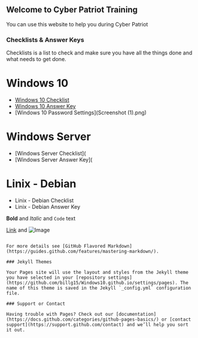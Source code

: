 ## Welcome to Cyber Patriot Training

You can use this website to help you during Cyber Patriot

### Checklists & Answer Keys

Checklists is a list to check and make sure you have all the things done and what needs to get done.

# Windows 10
- [Windows 10 Checklist](dan-w10.png)
- [Windows 10 Answer Key](CP-XIV_Windows10_Training_Answer_Key.pdf)
- [Windows 10 Password Settings](Screenshot (1).png)
# Windows Server
- [Windows Server Checklist](
- [Windows Server Answer Key](
# Linix - Debian
- Linix - Debian Checklist
- Linix - Debian Answer Key

**Bold** and _Italic_ and `Code` text

[Link](url) and ![Image](src)
```

For more details see [GitHub Flavored Markdown](https://guides.github.com/features/mastering-markdown/).

### Jekyll Themes

Your Pages site will use the layout and styles from the Jekyll theme you have selected in your [repository settings](https://github.com/billg15/Windows10.github.io/settings/pages). The name of this theme is saved in the Jekyll `_config.yml` configuration file.

### Support or Contact

Having trouble with Pages? Check out our [documentation](https://docs.github.com/categories/github-pages-basics/) or [contact support](https://support.github.com/contact) and we’ll help you sort it out.
